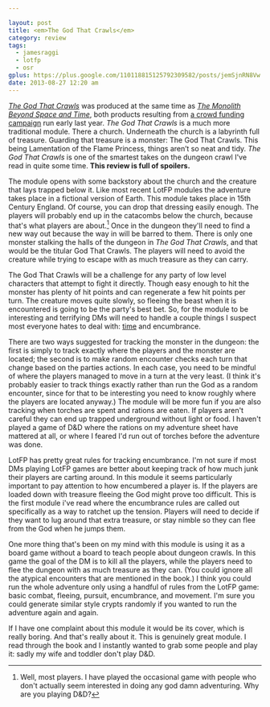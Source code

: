 ```yaml
---

layout: post
title: <em>The God That Crawls</em>
category: review
tags:
  - jamesraggi
  - lotfp
  - osr
gplus: https://plus.google.com/110118815125792309582/posts/jemSjnRN8Vw
date: 2013-08-27 12:20 am
---
```


[_The God That Crawls_][1] was produced at the same time as [_The Monolith Beyond Space and Time_][2], both products resulting from [a crowd funding campaign][3] run early last year. _The God That Crawls_ is a much more traditional module. There a church. Underneath the church is a labyrinth full of treasure. Guarding that treasure is a monster: The God That Crawls. This being Lamentation of the Flame Princess, things aren’t so neat and tidy. _The God That Crawls_ is one of the smartest takes on the dungeon crawl I've read in quite some time. **This review is full of spoilers.**

The module opens with some backstory about the church and the creature that lays trapped below it. Like most recent LotFP modules the adventure takes place in a fictional version of Earth. This module takes place in 15th Century England. Of course, you can drop that dressing easily enough. The players will probably end up in the catacombs below the church, because that's what players are about.[^1] Once in the dungeon they'll need to find a new way out because the way in will be barred to them. There is only one monster stalking the halls of the dungeon in _The God That Crawls_, and that would be the titular God That Crawls. The players will need to avoid the creature while trying to escape with as much treasure as they can carry.

The God That Crawls will be a challenge for any party of low level characters that attempt to fight it directly. Though easy enough to hit the monster has plenty of hit points and can regenerate a few hit points per turn. The creature moves quite slowly, so fleeing the beast when it is encountered is going to be the party's best bet. So, for the module to be interesting and terrifying DMs will need to handle a couple things I suspect most everyone hates to deal with: [time][4] and encumbrance.

There are two ways suggested for tracking the monster in the dungeon: the first is simply to track exactly where the players and the monster are located; the second is to make random encounter checks each turn that change based on the parties actions. In each case, you need to be mindful of where the players managed to move in a turn at the very least. (I think it's probably easier to track things exactly rather than run the God as a random encounter, since for that to be interesting you need to know roughly where the players are located anyway.) The module will be more fun if you are also tracking when torches are spent and rations are eaten. If players aren't careful they can end up trapped underground without light or food. I haven't played a game of D&D where the rations on my adventure sheet have mattered at all, or where I feared I'd run out of torches before the adventure was done.

LotFP has pretty great rules for tracking encumbrance. I'm not sure if most DMs playing LotFP games are better about keeping track of how much junk their players are carting around. In this module it seems particularly important to pay attention to how encumbered a player is. If the players are loaded down with treasure fleeing the God might prove too difficult. This is the first module i've read where the encumbrance rules are called out specifically as a way to ratchet up the tension. Players will need to decide if they want to lug around that extra treasure, or stay nimble so they can flee from the God when he jumps them.

One more thing that's been on my mind with this module is using it as a board game without a board to teach people about dungeon crawls. In this game the goal of the DM is to kill all the players, while the players need to flee the dungeon with as much treasure as they can. (You could ignore all the atypical encounters that are mentioned in the book.) I think you could run the whole adventure only using a handful of rules from the LotFP game: basic combat, fleeing, pursuit, encumbrance, and movement. I'm sure you could generate similar style crypts randomly if you wanted to run the adventure again and again.

If I have one complaint about this module it would be its cover, which is really boring. And that's really about it. This is genuinely great module. I read through the book and I instantly wanted to grab some people and play it: sadly my wife and toddler don't play D&D.


[^1]: Well, most players. I have played the occasional game with people who don't actually seem interested in doing any god damn adventuring. Why are you playing D&D? 


[1]: http://www.lotfp.com/store/index.php?route=product/product&product_id=159
[2]: /review/the-monolith/
[3]: http://www.indiegogo.com/projects/the-monolith-from-beyond-space-and-time-plus-the-god-that-crawls/x/228962
[4]: /blog/reading-the-dmg-iv/